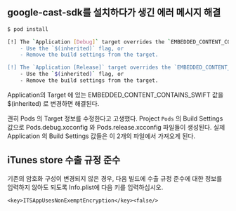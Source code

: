 ## google-cast-sdk를 설치하다가 생긴 에러 메시지 해결

```bash
$ pod install

[!] The `Application [Debug]` target overrides the `EMBEDDED_CONTENT_CONTAINS_SWIFT` build setting defined in `Pods/Target Support Files/Pods/Pods.debug.xcconfig'. This can lead to problems with the CocoaPods installation
    - Use the `$(inherited)` flag, or
    - Remove the build settings from the target.

[!] The `Application [Release]` target overrides the `EMBEDDED_CONTENT_CONTAINS_SWIFT` build setting defined in `Pods/Target Support Files/Pods/Pods.release.xcconfig'. This can lead to problems with the CocoaPods installation
    - Use the `$(inherited)` flag, or
    - Remove the build settings from the target.
```

Application의 Target 에 있는 EMBEDDED_CONTENT_CONTAINS_SWIFT 값을 $(inherited) 로 변경하면 해결된다. 

괜히 Pods 의 Target 정보를 수정한다고 고생했다. Project `Pods` 의 Build Settings 값으로 Pods.debug.xcconfig 와 Pods.release.xcconfig 파일들이 생성된다. 실제 Application 의 Build Settings 값들은 이 2개의 파일에서 가져오게 된다. 

## iTunes store 수출 규정 준수 

기존의 암호화 구성이 변경되지 않은 경우, 다음 빌드에 수출 규정 준수에 대한 정보를 입력하지 않아도 되도록 Info.plist에 다음 키를 입력하십시오.

```
<key>ITSAppUsesNonExemptEncryption</key><false/>
```